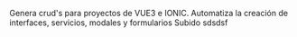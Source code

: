Genera crud's para proyectos de VUE3 e IONIC. Automatiza la creación de interfaces, servicios, modales y formularios
Subido sdsdsf